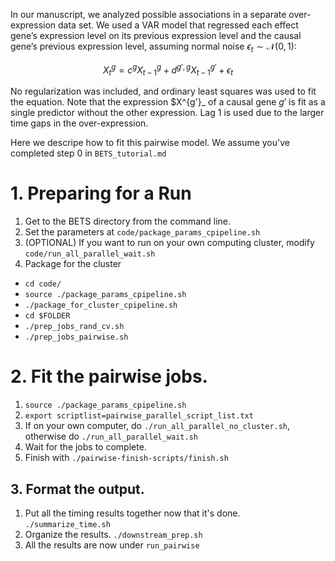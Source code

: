 In our manuscript, we analyzed possible associations in a separate over-expression data set. We used a VAR model that regressed each effect gene’s expression level on its previous expression level and the causal gene’s
previous expression level, assuming normal noise $\epsilon_t \sim \mathcal{N} (0, 1)$:

$$X^g_t = c^g X^{g}_{t-1} + d^{g', g}X^{g'}_{t-1} + \epsilon_t$$

No regularization was included, and ordinary least squares was used to fit the equation. Note that the expression $X^{g'}_
of a causal gene $g'$ is fit as a single predictor without the other expression. Lag $1$ is used due to the larger time gaps in the over-expression.

Here we descripe how to fit this pairwise model. We assume you've completed step 0 in `BETS_tutorial.md`

# 1. Preparing for a Run

1. Get to the BETS directory from the command line.
1. Set the parameters at `code/package_params_cpipeline.sh`
1. (OPTIONAL) If you want to run on your own computing cluster, modify `code/run_all_parallel_wait.sh`
1. Package for the cluster
  * `cd code/`
  * `source ./package_params_cpipeline.sh`
  * `./package_for_cluster_cpipeline.sh`
  * `cd $FOLDER`
  * `./prep_jobs_rand_cv.sh`
  * `./prep_jobs_pairwise.sh`
  
# 2. Fit the pairwise jobs.
1. `source ./package_params_cpipeline.sh`
1. `export scriptlist=pairwise_parallel_script_list.txt`
1. If on your own computer, do `./run_all_parallel_no_cluster.sh`, otherwise do `./run_all_parallel_wait.sh`
1. Wait for the jobs to complete.
1. Finish with `./pairwise-finish-scripts/finish.sh`

## 3. Format the output.
1. Put all the timing results together now that it's done. `./summarize_time.sh`
1. Organize the results. `./downstream_prep.sh`
1. All the results are now under `run_pairwise`
